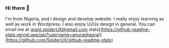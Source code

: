 ### Hi there 👋 

I'm from Nigeria, and i design and develop website. I really enjoy learning as well as work in Wordpress. I also enjoy Ui/Ux design in general. You can email me at grant.spiderUX@gmail.com
stats](https://github-readme-stats.vercel.app/api?username=anuraghazra)](https://github.com/SpiderUX/github-readme-stats)

